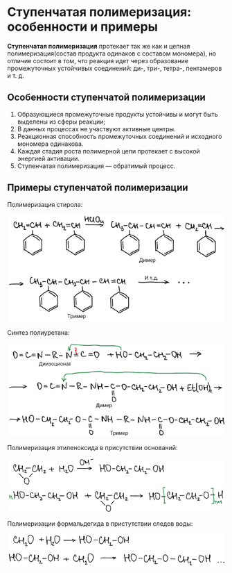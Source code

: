 # Ступенчатая полимеризация: особенности и примеры

**Ступенчатая полимеризация** протекает так же как и цепная полимеризация(состав продукта одинаков с составом мономера), но отличие состоит в том, что реакция идет через образование промежуточных устойчивых соединений: ди-, три-, тетра-, пентамеров и т. д.

## Особенности ступенчатой полимеризации

1.  Образующиеся промежуточные продукты устойчивы и могут быть выделены из сферы реакции;
2.  В данных процессах не участвуют активные центры.
3.  Реакционная способность промежуточных соединений и исходного мономера одинакова.
4.  Каждая стадия роста полимерной цепи протекает с высокой энергией активации.
5.  Ступенчатая полимеризация — обратимый процесс.

## Примеры ступенчатой полимеризации

Полимеризация стирола:

![](../images/vms/stupenchataya-polimerizaciya/step_clip_image001.png)

Синтез полиуретана:

![](../images/vms/stupenchataya-polimerizaciya/step_clip_image001_0000.png)

Полимеризация этиленоксида в присутствии оснований:

![](../images/vms/stupenchataya-polimerizaciya/step_clip_image001_0001.png)

Полимеризации формальдегида в пристутствии следов воды:

![](../images/vms/stupenchataya-polimerizaciya/step_clip_image001_0002.png)

